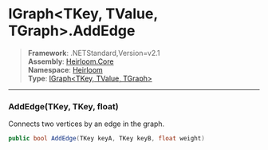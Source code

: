 # IGraph\<TKey, TValue, TGraph>.AddEdge

> **Framework**: .NETStandard,Version=v2.1  
> **Assembly**: [Heirloom.Core][0]  
> **Namespace**: [Heirloom][0]  
> **Type**: [IGraph\<TKey, TValue, TGraph>][1]  

--------------------------------------------------------------------------------

### AddEdge(TKey, TKey, float)

Connects two vertices by an edge in the graph.

```cs
public bool AddEdge(TKey keyA, TKey keyB, float weight)
```

[0]: ../Heirloom.Core.md
[1]: Heirloom.IGraph[TKey,TValue,TGraph].md
